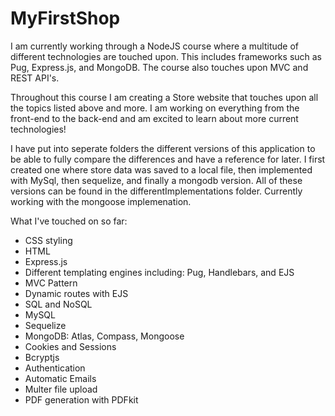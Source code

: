 # MyFirstShop

I am currently working through a NodeJS course where a multitude of different technologies are touched upon. This includes frameworks such as Pug, Express.js, and MongoDB. The course also touches upon MVC and REST API's. 

Throughout this course I am creating a Store website that touches upon all the topics listed above and more. I am working on everything from the front-end to the back-end and am excited to learn about more current technologies! 

I have put into seperate folders the different versions of this application to be able to fully compare the differences and have a reference for later. I first created one where store data was saved to a local file, then implemented with MySql, then sequelize, and finally a mongodb version. All of these versions can be found in the differentImplementations folder. Currently working with the mongoose implemenation. 

What I've touched on so far:
  - CSS styling
  - HTML
  - Express.js
  - Different templating engines including: Pug, Handlebars, and EJS
  - MVC Pattern
  - Dynamic routes with EJS
  - SQL and NoSQL
  - MySQL
  - Sequelize
  - MongoDB: Atlas, Compass, Mongoose
  - Cookies and Sessions
  - Bcryptjs
  - Authentication
  - Automatic Emails
  - Multer file upload
  - PDF generation with PDFkit
